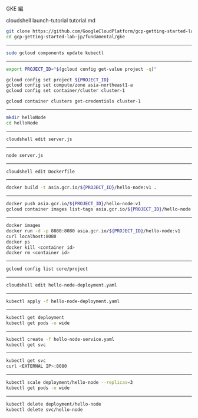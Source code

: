 GKE 編

cloudshell launch-tutorial tutorial.md

```bash
git clone https://github.com/GoogleCloudPlatform/gcp-getting-started-lab-jp.git
cd gcp-getting-started-lab-jp/fundamental/gke
```

----------
```bash
sudo gcloud components update kubectl
```

----------
```bash
export PROJECT_ID="$(gcloud config get-value project -q)"
```

```bash
gcloud config set project ${PROJECT_ID} 
gcloud config set compute/zone asia-northeast1-a
gcloud config set container/cluster cluster-1
```

```bash
gcloud container clusters get-credentials cluster-1
```

----------
```bash
mkdir helloNode
cd helloNode
```

----------
```bash
cloudshell edit server.js
```

----------
```bash
node server.js
```

----------
```bash
cloudshell edit Dockerfile 
```

----------
```bash
docker build -t asia.gcr.io/${PROJECT_ID}/hello-node:v1 .
```

----------
```bash
docker push asia.gcr.io/${PROJECT_ID}/hello-node:v1
gcloud container images list-tags asia.gcr.io/${PROJECT_ID}/hello-node
```

----------
```bash
docker images 
docker run -d -p 8080:8080 asia.gcr.io/${PROJECT_ID}/hello-node:v1 
curl localhost:8080
docker ps 
docker kill <container id> 
docker rm <container id> 
```

----------
```bash
gcloud config list core/project
```

----------
```bash
cloudshell edit hello-node-deployment.yaml
```

----------
```bash
kubectl apply -f hello-node-deployment.yaml
```

----------
```bash
kubectl get deployment
kubectl get pods -o wide
```

----------
```bash
kubectl create -f hello-node-service.yaml
kubectl get svc
```

----------
```bash
kubectl get svc
curl <EXTERNAL IP>:8080
```


----------
```bash
kubectl scale deployment/hello-node --replicas=3
kubectl get pods -o wide
```

----------
```bash
kubectl delete deployment/hello-node
kubectl delete svc/hello-node
```
